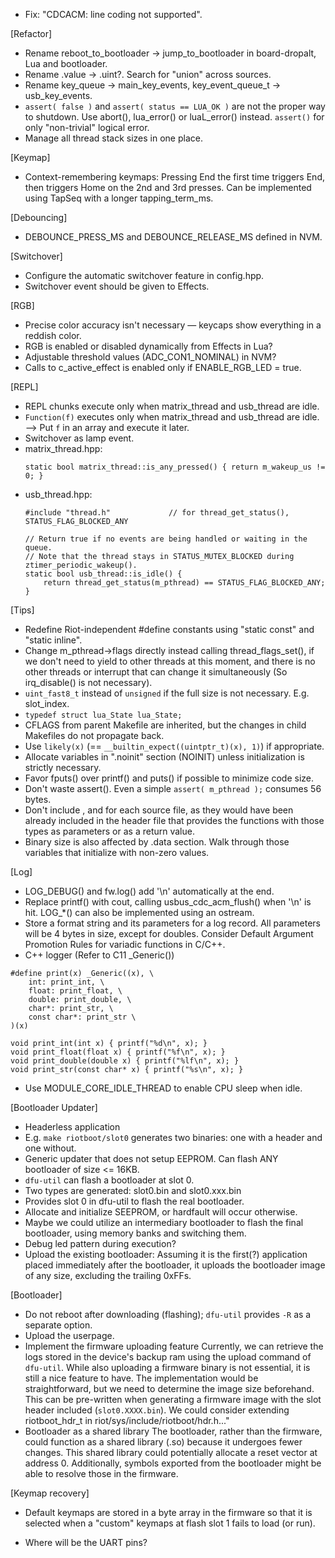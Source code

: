 * Fix: "CDCACM: line coding not supported".

[Refactor]
* Rename reboot_to_bootloader -> jump_to_bootloader in board-dropalt, Lua and bootloader.
* Rename .value -> .uint?. Search for "union" across sources.
* Rename key_queue -> main_key_events, key_event_queue_t -> usb_key_events.
* `assert( false )` and `assert( status == LUA_OK )` are not the proper way to shutdown. Use abort(), lua_error() or luaL_error() instead.
  `assert()` for only "non-trivial" logical error.
* Manage all thread stack sizes in one place.

[Keymap]
* Context-remembering keymaps:
  Pressing End the first time triggers End, then triggers Home on the 2nd and 3rd
  presses. Can be implemented using TapSeq with a longer tapping_term_ms.

[Debouncing]
* DEBOUNCE_PRESS_MS and DEBOUNCE_RELEASE_MS defined in NVM.

[Switchover]
* Configure the automatic switchover feature in config.hpp.
* Switchover event should be given to Effects.

[RGB]
* Precise color accuracy isn't necessary — keycaps show everything in a reddish color.
* RGB is enabled or disabled dynamically from Effects in Lua?
* Adjustable threshold values (ADC_CON1_NOMINAL) in NVM?
* Calls to c_active_effect is enabled only if ENABLE_RGB_LED = true.

[REPL]
* REPL chunks execute only when matrix_thread and usb_thread are idle.
* `Function(f)` executes only when matrix_thread and usb_thread are idle.
  --> Put `f` in an array and execute it later.
* Switchover as lamp event.
* matrix_thread.hpp:
  ```
  static bool matrix_thread::is_any_pressed() { return m_wakeup_us != 0; }
  ```
* usb_thread.hpp:
  ```
  #include "thread.h"             // for thread_get_status(), STATUS_FLAG_BLOCKED_ANY

  // Return true if no events are being handled or waiting in the queue.
  // Note that the thread stays in STATUS_MUTEX_BLOCKED during ztimer_periodic_wakeup().
  static bool usb_thread::is_idle() {
      return thread_get_status(m_pthread) == STATUS_FLAG_BLOCKED_ANY;
  }
  ```

[Tips]
* Redefine Riot-independent #define constants using "static const" and "static inline".
* Change m_pthread->flags directly instead calling thread_flags_set(), if we don't need to yield to other threads at this moment, and there is no other threads or interrupt that can change it simultaneously (So irq_disable() is not necessary).
* `uint_fast8_t` instead of `unsigned` if the full size is not necessary. E.g. slot_index.
* `typedef struct lua_State lua_State;`
* CFLAGS from parent Makefile are inherited, but the changes in child Makefiles do not propagate back.
* Use `likely(x)` (== `__builtin_expect((uintptr_t)(x), 1)`) if appropriate.
* Allocate variables in ".noinit" section (NOINIT) unless initialization is strictly necessary.
* Favor fputs() over printf() and puts() if possible to minimize code size.
* Don't waste assert(). Even a simple `assert( m_pthread );` consumes 56 bytes.
* Don't include <cstdbool>, <cstddef> and <cstdint> for each source file, as they would
  have been already included in the header file that provides the functions with those
  types as parameters or as a return value.
* Binary size is also affected by .data section. Walk through those variables that initialize with non-zero values.

[Log]
* LOG_DEBUG() and fw.log() add '\n' automatically at the end.
* Replace printf() with cout, calling usbus_cdc_acm_flush() when '\n' is hit. LOG_*() can also be implemented using an ostream.
* Store a format string and its parameters for a log record.
  All parameters will be 4 bytes in size, except for doubles.
  Consider Default Argument Promotion Rules for variadic functions in C/C++.
* C++ logger (Refer to C11 _Generic())
```
#define print(x) _Generic((x), \
    int: print_int, \
    float: print_float, \
    double: print_double, \
    char*: print_str, \
    const char*: print_str \
)(x)

void print_int(int x) { printf("%d\n", x); }
void print_float(float x) { printf("%f\n", x); }
void print_double(double x) { printf("%lf\n", x); }
void print_str(const char* x) { printf("%s\n", x); }
```

* Use MODULE_CORE_IDLE_THREAD to enable CPU sleep when idle.

[Bootloader Updater]
* Headerless application
* E.g. `make riotboot/slot0` generates two binaries: one with a header and one without.
* Generic updater that does not setup EEPROM. Can flash ANY bootloader of size <= 16KB.
* `dfu-util` can flash a bootloader at slot 0.
* Two types are generated: slot0.bin and slot0.xxx.bin
* Provides slot 0 in dfu-util to flash the real bootloader.
* Allocate and initialize SEEPROM, or hardfault will occur otherwise.
* Maybe we could utilize an intermediary bootloader to flash the final bootloader, using memory banks and switching them.
* Debug led pattern during execution?
* Upload the existing bootloader:
  Assuming it is the first(?) application placed immediately after the bootloader, it uploads the bootloader image of any size, excluding the trailing 0xFFs.

[Bootloader]
* Do not reboot after downloading (flashing); `dfu-util` provides `-R` as a separate option.
* Upload the userpage.
* Implement the firmware uploading feature
  Currently, we can retrieve the logs stored in the device's backup ram using the upload command of `dfu-util`. While also uploading a firmware binary is not essential, it is still a nice feature to have. The implementation would be straightforward, but we need to determine the image size beforehand. This can be pre-written when generating a firmware image with the slot header included (`slot0.XXXX.bin`). We could consider extending riotboot_hdr_t in riot/sys/include/riotboot/hdr.h..."
* Bootloader as a shared library
  The bootloader, rather than the firmware, could function as a shared library (.so) because it undergoes fewer changes. This shared library could potentially allocate a reset vector at address 0. Additionally, symbols exported from the bootloader might be able to resolve those in the firmware.

[Keymap recovery]
* Default keymaps are stored in a byte array in the firmware so that it is selected when a "custom" keymaps at flash slot 1 fails to load (or run).

* Where will be the UART pins?

